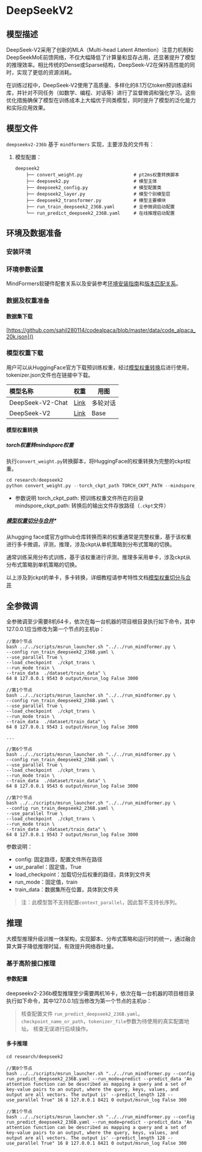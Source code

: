 # DeepSeekV2

## 模型描述

DeepSeek-V2采用了创新的MLA（Multi-head Latent Attention）注意力机制和DeepSeekMoE前馈网络，不仅大幅降低了计算量和显存占用，还显著提升了模型的推理效率。相比传统的Dense或Sparse结构，DeepSeek-V2在保持高性能的同时，实现了更低的资源消耗。

在训练过程中，DeepSeek-V2使用了高质量、多样化的8.1万亿token预训练语料库，并针对不同任务（如数学、编程、对话等）进行了监督微调和强化学习。这些优化措施确保了模型在训练成本上大幅优于同类模型，同时提升了模型的泛化能力和实际应用效果。

## 模型文件

`deepseekv2-236b` 基于 `mindformers` 实现，主要涉及的文件有：

1. 模型配置：

    ```text
    deepseek2
        ├── convert_weight.py                   # pt2ms权重转换脚本
        ├── deepseek2.py                        # 模型主体
        ├── deepseek2_config.py                 # 模型配置类
        ├── deepseek2_layer.py                  # 模型个别模型层
        ├── deepseek2_transformer.py            # 模型主要模块
        ├── run_train_deepseek2_236B.yaml       # 全参微调启动配置
        └── run_predict_deepseek2_236B.yaml     # 在线推理启动配置
    ```

## 环境及数据准备

### 安装环境

### 环境参数设置

MindFormers软硬件配套关系以及安装参考[环境安装指南](../../README.md#二mindformers安装)和[版本匹配关系](../../README.md#三版本匹配关系)。

### 数据及权重准备

#### 数据集下载

[https://github.com/sahil280114/codealpaca/blob/master/data/code_alpaca_20k.json]()

### 模型权重下载

用户可以从HuggingFace官方下载预训练权重，经过[模型权重转换](#模型权重转换)后进行使用，tokenizer.json文件也在链接中下载。

| 模型名称                        |                             权重                             | 用图 |
| :------------------------------ | :----------------------------------------------------------: | ---- |
| DeepSeek-V2-Chat | [Link](https://huggingface.co/deepseek-ai/DeepSeek-V2-Chat) | 多轮对话 |
| DeepSeek-V2     |       [Link](https://huggingface.co/deepseek-ai/DeepSeek-V2/tree/main)        | Base |

#### 模型权重转换

##### torch权重转mindspore权重

执行`convert_weight.py`转换脚本，将HuggingFace的权重转换为完整的ckpt权重。

```python
cd research/deepseek2
python convert_weight.py --torch_ckpt_path TORCH_CKPT_PATH --mindspore_ckpt_path MS_CKPT_NAME
```

- 参数说明
  torch_ckpt_path: 预训练权重文件所在的目录
  mindspore_ckpt_path: 转换后的输出文件存放路径（`.ckpt`文件）

##### [模型权重切分与合并](../../docs/feature_cards/Transform_Ckpt.md)*

从hugging face或官方github仓库转换而来的权重通常是完整权重，基于该权重进行多卡微调，评测，推理，涉及ckpt从单机策略到分布式策略的切换。

通常训练采用分布式训练，基于该权重进行评测，推理多采用单卡，涉及ckpt从分布式策略到单机策略的切换。

以上涉及到ckpt的单卡，多卡转换，详细教程请参考特性文档[模型权重切分与合并](../../docs/feature_cards/Transform_Ckpt.md)

## 全参微调

全参微调至少需要8机64卡，依次在每一台机器的项目根目录执行如下命令，其中127.0.0.1应当修改为第一个节点的主机ip：

```shell
//第0个节点
bash ../../scripts/msrun_launcher.sh "../../run_mindformer.py \
--config run_train_deepseek2_236B.yaml \
--use_parallel True \
--load_checkpoint  ./ckpt_trans \
--run_mode train \
--train_data  ./dataset/train_data" \
64 8 127.0.0.1 9543 0 output/msrun_log False 3000

//第1个节点
bash ../../scripts/msrun_launcher.sh "../../run_mindformer.py \
--config run_train_deepseek2_236B.yaml \
--use_parallel True \
--load_checkpoint  ./ckpt_trans \
--run_mode train \
--train_data  ./dataset/train_data" \
64 8 127.0.0.1 9543 1 output/msrun_log False 3000

...

//第6个节点
bash ../../scripts/msrun_launcher.sh "../../run_mindformer.py \
--config run_train_deepseek2_236B.yaml \
--use_parallel True \
--load_checkpoint  ./ckpt_trans \
--run_mode train \
--train_data  ./dataset/train_data" \
64 8 127.0.0.1 9543 6 output/msrun_log False 3000

//第7个节点
bash ../../scripts/msrun_launcher.sh "../../run_mindformer.py \
--config run_train_deepseek2_236B.yaml \
--use_parallel True \
--load_checkpoint  ./ckpt_trans \
--run_mode train \
--train_data  ./dataset/train_data" \
64 8 127.0.0.1 9543 7 output/msrun_log False 3000
```

参数说明：

- config: 固定路径，配置文件所在路径
- usr_parallel：固定值，True
- load_checkpoint：加载切分后权重的路径，具体到文件夹
- run_mode：固定值，train
- train_data：数据集所在位置，具体到文件夹

> 注：此模型暂不支持配置`context_parallel`，因此暂不支持长序列。

## 推理

大模型推理升级训推一体架构，实现脚本、分布式策略和运行时的统一，通过融合算大算子降低推理时延，有效提升网络吞吐量。

### 基于高阶接口推理

#### 参数配置

deepseekv2-236b模型推理至少需要两机16卡，依次在每一台机器的项目根目录执行如下命令，其中127.0.0.1应当修改为第一个节点的主机ip：

> 核查配置文件 `run_predict_deepseek2_236B.yaml`。
> `checkpoint_name_or_path`，`tokenizer_file`参数为待使用的真实配置地址。
> 核查无误进行后续操作。

#### 多卡推理

  ```shell
  cd research/deepseek2

  //第0个节点
  bash ../../scripts/msrun_launcher.sh "../../run_mindformer.py --config run_predict_deepseek2_236B.yaml --run_mode=predict --predict_data 'An attention function can be described as mapping a query and a set of key-value pairs to an output, where the query, keys, values, and output are all vectors. The output is' --predict_length 128 --use_parallel True" 16 8 127.0.0.1 8421 0 output/msrun_log False 300

  //第1个节点
  bash ../../scripts/msrun_launcher.sh "../../run_mindformer.py --config run_predict_deepseek2_236B.yaml --run_mode=predict --predict_data 'An attention function can be described as mapping a query and a set of key-value pairs to an output, where the query, keys, values, and output are all vectors. The output is' --predict_length 128 --use_parallel True" 16 8 127.0.0.1 8421 0 output/msrun_log False 300
  ```
